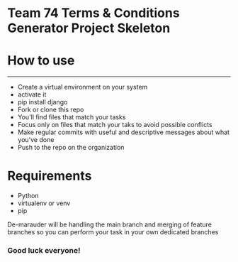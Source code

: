 # Team 74 Terms & Conditions Generator Project Skeleton

# How to use

<hr>

  - Create a virtual environment on your system
  - activate it
  - pip install django
  - Fork or clone this repo
  - You'll find files that match your tasks
  - Focus only on files that match your taks to avoid possible conflicts
  - Make regular commits with useful and descriptive messages about what you've done
  - Push to the repo on the organization

# Requirements

  - Python
  - virtualenv or venv
  - pip

De-marauder will be handling the main branch and merging of feature branches so you can perform your task in your own dedicated branches

### Good luck everyone!
